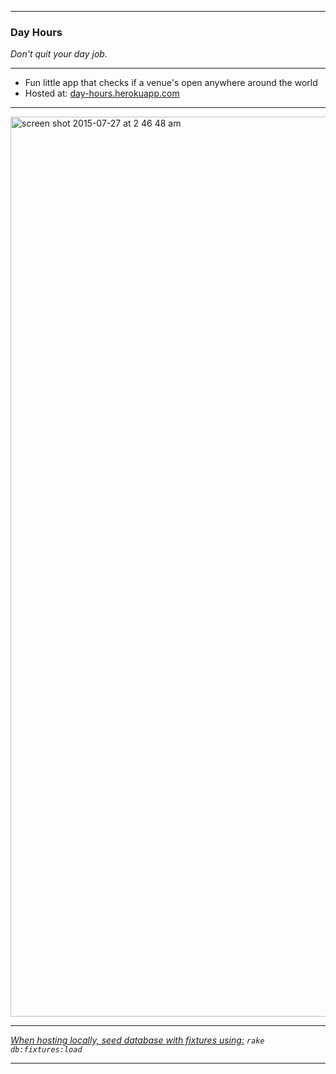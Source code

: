 -------------

### Day Hours

*Don't quit your day job.*

-------------

* Fun little app that checks if a venue's open anywhere around the world
* Hosted at: [day-hours.herokuapp.com](day-hours.herokuapp.com)

-------------

<img width="1440" alt="screen shot 2015-07-27 at 2 46 48 am" src="https://cloud.githubusercontent.com/assets/3156114/8900089/2d226526-340a-11e5-949e-05dd3cd954ed.png">

-------------

*[When hosting locally, seed database with fixtures using:](http://brandonhilkert.com/blog/using-rails-fixtures-to-seed-a-database/) `rake db:fixtures:load`*

-------------
